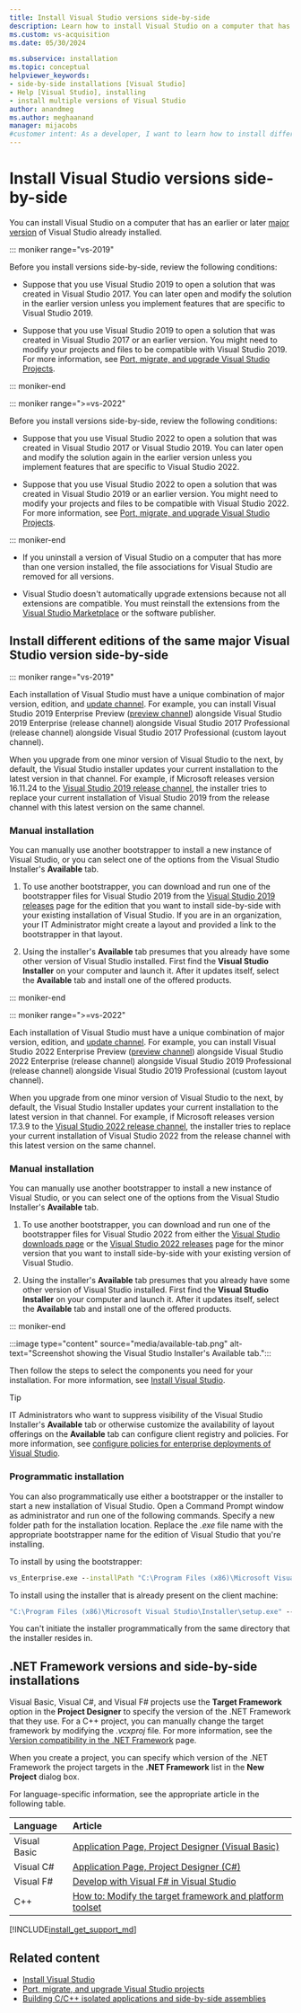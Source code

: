```yaml
---
title: Install Visual Studio versions side-by-side
description: Learn how to install Visual Studio on a computer that has an earlier or later version of Visual Studio already installed.
ms.custom: vs-acquisition
ms.date: 05/30/2024

ms.subservice: installation
ms.topic: conceptual
helpviewer_keywords:
- side-by-side installations [Visual Studio]
- Help [Visual Studio], installing
- install multiple versions of Visual Studio
author: anandmeg
ms.author: meghaanand
manager: mijacobs
#customer intent: As a developer, I want to learn how to install different versions of Visual Studio on the same system to support different projects developed over time.
---
```

# Install Visual Studio versions side-by-side

You can install Visual Studio on a computer that has an earlier or later [major version](/visualstudio/productinfo/release-rhythm#determining-your-product-edition-version-and-channel) of Visual Studio already installed.

::: moniker range="vs-2019"

Before you install versions side-by-side, review the following conditions:

- Suppose that you use Visual Studio 2019 to open a solution that was created in Visual Studio 2017. You can later open and modify the solution in the earlier version unless you implement features that are specific to Visual Studio 2019.

- Suppose that you use Visual Studio 2019 to open a solution that was created in Visual Studio 2017 or an earlier version. You might need to modify your projects and files to be compatible with Visual Studio 2019. For more information, see [Port, migrate, and upgrade Visual Studio Projects](/visualstudio/releases/2019/port-migrate-and-upgrade-visual-studio-projects).

::: moniker-end

::: moniker range=">=vs-2022"

Before you install versions side-by-side, review the following conditions:

- Suppose that you use Visual Studio 2022 to open a solution that was created in Visual Studio 2017 or Visual Studio 2019. You can later open and modify the solution again in the earlier version unless you implement features that are specific to Visual Studio 2022.

- Suppose that you use Visual Studio 2022 to open a solution that was created in Visual Studio 2019 or an earlier version. You might need to modify your projects and files to be compatible with Visual Studio 2022. For more information, see [Port, migrate, and upgrade Visual Studio Projects](/visualstudio/releases/2022/port-migrate-and-upgrade-visual-studio-projects).

::: moniker-end

- If you uninstall a version of Visual Studio on a computer that has more than one version installed, the file associations for Visual Studio are removed for all versions.

- Visual Studio doesn't automatically upgrade extensions because not all extensions are compatible. You must reinstall the extensions from the [Visual Studio Marketplace](https://marketplace.visualstudio.com/) or the software publisher.

## Install different editions of the same major Visual Studio version side-by-side

::: moniker range="vs-2019"

Each installation of Visual Studio must have a unique combination of major version, edition, and [update channel](/visualstudio/install/update-visual-studio?view=vs-2019&preserve-view=true#configure-source-location-of-updates). For example, you can install Visual Studio 2019 Enterprise Preview ([preview channel](/visualstudio/productinfo/release-rhythm)) alongside Visual Studio 2019 Enterprise (release channel) alongside Visual Studio 2017 Professional (release channel) alongside Visual Studio 2017 Professional (custom layout channel).

When you upgrade from one minor version of Visual Studio to the next, by default, the Visual Studio installer updates your current installation to the latest version in that channel. For example, if Microsoft releases version 16.11.24 to the [Visual Studio 2019 release channel](/visualstudio/productinfo/release-rhythm), the installer tries to replace your current installation of Visual Studio 2019 from the release channel with this latest version on the same channel.

### Manual installation

You can manually use another bootstrapper to install a new instance of Visual Studio, or you can select one of the options from the Visual Studio Installer's **Available** tab.  

1. To use another bootstrapper, you can download and run one of the bootstrapper files for Visual Studio 2019 from the [Visual Studio 2019 releases](/visualstudio/releases/2019/history#installing-an-earlier-release) page for the edition that you want to install side-by-side with your existing installation of Visual Studio. If you are in an organization, your IT Administrator might create a layout and provided a link to the bootstrapper in that layout.

1. Using the installer's **Available** tab presumes that you already have some other version of Visual Studio installed. First find the **Visual Studio Installer** on your computer and launch it. After it updates itself, select the **Available** tab and install one of the offered products.

::: moniker-end

::: moniker range=">=vs-2022"

Each installation of Visual Studio must have a unique combination of major version, edition, and [update channel](/visualstudio/install/update-visual-studio?view=vs-2022&preserve-view=true#configure-source-location-of-updates-1). For example, you can install Visual Studio 2022 Enterprise Preview ([preview channel](/visualstudio/productinfo/release-rhythm)) alongside Visual Studio 2022 Enterprise (release channel) alongside Visual Studio 2019 Professional (release channel) alongside Visual Studio 2019 Professional (custom layout channel).

When you upgrade from one minor version of Visual Studio to the next, by default, the Visual Studio Installer updates your current installation to the latest version in that channel. For example, if Microsoft releases version 17.3.9 to the [Visual Studio 2022 release channel](/visualstudio/productinfo/release-rhythm), the installer tries to replace your current installation of Visual Studio 2022 from the release channel with this latest version on the same channel.

### Manual installation

You can manually use another bootstrapper to install a new instance of Visual Studio, or you can select one of the options from the Visual Studio Installer's **Available** tab.

1. To use another bootstrapper, you can download and run one of the bootstrapper files for Visual Studio 2022 from either the [Visual Studio downloads page](https://visualstudio.microsoft.com/downloads/?cid=learn-onpage-download-cta) or the [Visual Studio 2022 releases](/visualstudio/releases/2022/release-history#release-dates-and-build-numbers) page for the minor version that you want to install side-by-side with your existing version of Visual Studio.

1. Using the installer's **Available** tab presumes that you already have some other version of Visual Studio installed. First find the **Visual Studio Installer** on your computer and launch it. After it updates itself, select the **Available** tab and install one of the offered products.

::: moniker-end

   :::image type="content" source="media/available-tab.png" alt-text="Screenshot showing the Visual Studio Installer's Available tab.":::

Then follow the steps to select the components you need for your installation. For more information, see [Install Visual Studio](install-visual-studio.md#step-4---choose-workloads).

> [!TIP]
> IT Administrators who want to suppress visibility of the Visual Studio Installer's **Available** tab or otherwise customize the availability of layout offerings on the **Available** tab can configure client registry and policies. For more information, see [configure policies for enterprise deployments of Visual Studio](/visualstudio/install/configure-policies-for-enterprise-deployments).

### Programmatic installation

You can also programmatically use either a bootstrapper or the installer to start a new installation of Visual Studio. Open a Command Prompt window as administrator and run one of the following commands. Specify a new folder path for the installation location. Replace the *.exe* file name with the appropriate bootstrapper name for the edition of Visual Studio that you're installing.

To install by using the bootstrapper:

```cmd
vs_Enterprise.exe --installPath "C:\Program Files (x86)\Microsoft Visual Studio\<AddNewPath>"
```

To install using the installer that is already present on the client machine:

```cmd
"C:\Program Files (x86)\Microsoft Visual Studio\Installer\setup.exe" --installPath "C:\Program Files (x86)\Microsoft Visual Studio\<AddNewPath>"
```

You can't initiate the installer programmatically from the same directory that the installer resides in.

## .NET Framework versions and side-by-side installations

Visual Basic, Visual C#, and Visual F# projects use the **Target Framework** option in the **Project Designer** to specify the version of the .NET Framework that they use. For a C++ project, you can manually change the target framework by modifying the *.vcxproj* file. For more information, see the [Version compatibility in the .NET Framework](/dotnet/framework/migration-guide/version-compatibility) page.

When you create a project, you can specify which version of the .NET Framework the project targets in the **.NET Framework** list in the **New Project** dialog box.

For language-specific information, see the appropriate article in the following table.

| Language     | Article |
|:-------------|:--------|
| Visual Basic | [Application Page, Project Designer (Visual Basic)](../ide/reference/application-page-project-designer-visual-basic.md) |
| Visual C#    | [Application Page, Project Designer (C#)](../ide/reference/application-page-project-designer-csharp.md) |
| Visual F#    | [Develop with Visual F# in Visual Studio](../ide/fsharp-visual-studio.md) |
| C++          | [How to: Modify the target framework and platform toolset](/cpp/build/how-to-modify-the-target-framework-and-platform-toolset/) |

[!INCLUDE[install_get_support_md](includes/install_get_support_md.md)]

## Related content

- [Install Visual Studio](install-visual-studio.md)
- [Port, migrate, and upgrade Visual Studio projects](/visualstudio/releases/2022/port-migrate-and-upgrade-visual-studio-projects)
- [Building C/C++ isolated applications and side-by-side assemblies](/cpp/build/building-c-cpp-isolated-applications-and-side-by-side-assemblies/)
